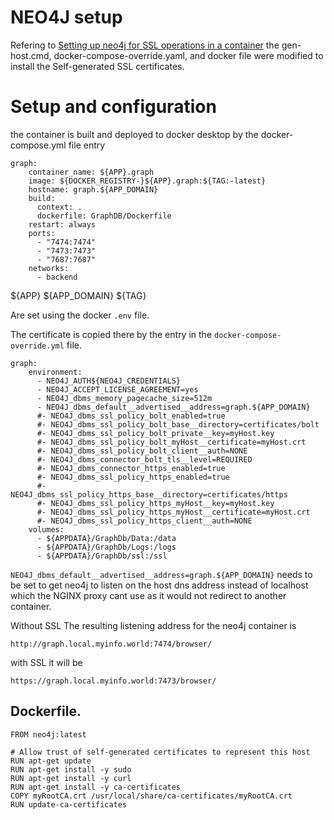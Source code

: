 # NEO4J setup

Refering to [Setting up neo4j for SSL operations in a container](https://neo4j.com/developer/kb/setting-up-ssl-with-docker/)
the gen-host.cmd, docker-compose-override.yaml, and docker file were modified to install the Self-generated SSL certificates.


# Setup and configuration

the container is built and deployed to docker desktop by the docker-compose.yml file entry

```
graph:
    container_name: ${APP}.graph
    image: ${DOCKER_REGISTRY-}${APP}.graph:${TAG:-latest}
    hostname: graph.${APP_DOMAIN}
    build:
      context: .
      dockerfile: GraphDB/Dockerfile
    restart: always  
    ports:
      - "7474:7474"
      - "7473:7473"
      - "7687:7687"
    networks: 
      - backend
 ```
${APP}
${APP_DOMAIN}
${TAG}

Are set using the docker `.env` file.


The certificate is copied there by the entry in the `docker-compose-override.yml` file.

```
graph:
    environment:
      - NEO4J_AUTH${NEO4J_CREDENTIALS}
      - NEO4J_ACCEPT_LICENSE_AGREEMENT=yes
      - NEO4J_dbms_memory_pagecache_size=512m
      - NEO4J_dbms_default__advertised__address=graph.${APP_DOMAIN}
      #- NEO4J_dbms_ssl_policy_bolt_enabled=true
      #- NEO4J_dbms_ssl_policy_bolt_base__directory=certificates/bolt
      #- NEO4J_dbms_ssl_policy_bolt_private__key=myHost.key
      #- NEO4J_dbms_ssl_policy_bolt_myHost__certificate=myHost.crt
      #- NEO4J_dbms_ssl_policy_bolt_client__auth=NONE
      #- NEO4J_dbms_connector_bolt_tls__level=REQUIRED
      #- NEO4J_dbms_connector_https_enabled=true
      #- NEO4J_dbms_ssl_policy_https_enabled=true
      #- NEO4J_dbms_ssl_policy_https_base__directory=certificates/https
      #- NEO4J_dbms_ssl_policy_https_myHost__key=myHost.key
      #- NEO4J_dbms_ssl_policy_https_myHost__certificate=myHost.crt
      #- NEO4J_dbms_ssl_policy_https_client__auth=NONE
    volumes:
      - ${APPDATA}/GraphDb/Data:/data
      - ${APPDATA}/GraphDb/Logs:/logs
      - ${APPDATA}/GraphDb/ssl:/ssl

```

`NEO4J_dbms_default__advertised__address=graph.${APP_DOMAIN}` needs to be set to get neo4j to listen on the host dns address instead of localhost which the NGINX proxy cant use as it would not redirect to another container.

Without SSL The resulting listening address for the neo4j container is 

`http://graph.local.myinfo.world:7474/browser/`

with SSL it will be 

`https://graph.local.myinfo.world:7473/browser/`


## Dockerfile.



```
FROM neo4j:latest

# Allow trust of self-generated certificates to represent this host
RUN apt-get update
RUN apt-get install -y sudo
RUN apt-get install -y curl
RUN apt-get install -y ca-certificates
COPY myRootCA.crt /usr/local/share/ca-certificates/myRootCA.crt
RUN update-ca-certificates
```

